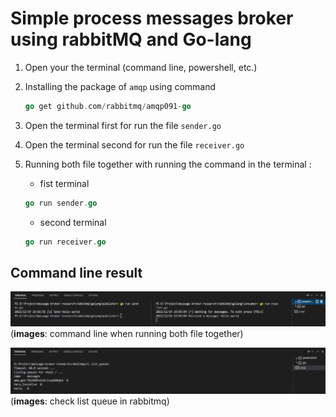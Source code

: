 # Simple process messages broker using rabbitMQ and Go-lang
1. Open your the terminal (command line, powershell, etc.)
2. Installing the package of `amqp` using command  
    ```go
    go get github.com/rabbitmq/amqp091-go
    ```
3. Open the terminal first for run the file `sender.go`
4. Open the terminal second for run the file `receiver.go`
5. Running both file together with running the command in the terminal :
    - fist terminal
    ```go
    go run sender.go
    ```
    
    - second terminal
    ```go
    go run receiver.go
    ```
## Command line result

![command line](./cmd-img-step.PNG)
(**images**: command line when running both file together)  

![check list queue](./cmd-check-listqueue.PNG)
(**images**: check list queue in rabbitmq)